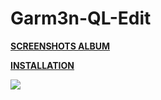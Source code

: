 # Garm3n-QL-Edit

**[SCREENSHOTS ALBUM](https://imgur.com/a/Zvasl)** 

**[INSTALLATION](https://imgur.com/a/w3Ah6)**

![](https://i.imgur.com/GUPYIpy.jpg)